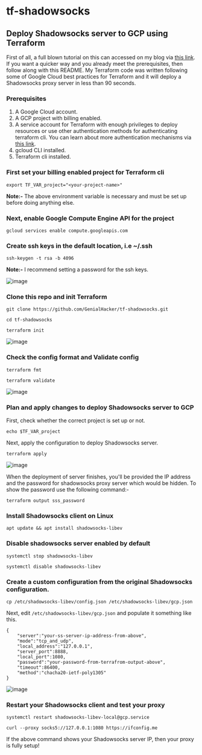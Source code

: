 # tf-shadowsocks
## Deploy Shadowsocks server to GCP using Terraform

First of all, a full blown tutorial on this can accessed on my blog via [this link](https://blog.jitendrapatro.me/deploying-a-shadowsocks-server-to-gcp-using-terraform/). If you want a quicker way and you already meet the prerequisites, then follow along with this README. My Terraform code was written following some of Google Cloud best practices for Terraform and it will deploy a Shadowsocks proxy server in less than 90 seconds.

### Prerequisites
1. A Google Cloud account.
2. A GCP project with billing enabled.
3. A service account for Terraform with enough privileges to deploy resources or use other authentication methods for authenticating terraform cli. You can learn about more authentication mechanisms via [this link](https://registry.terraform.io/providers/hashicorp/google/latest/docs/guides/provider_reference#authentication). 
4. gcloud CLI installed.
5. Terraform cli installed.

### First set your billing enabled project for Terraform cli
`export TF_VAR_project="<your-project-name>"`

**Note:-** The above environment variable is necessary and must be set up before doing anything else.

### Next, enable Google Compute Engine API for the project
`gcloud services enable compute.googleapis.com`


### Create ssh keys in the default location, i.e ~/.ssh
`ssh-keygen -t rsa -b 4096`

**Note:-** I recommend setting a password for the ssh keys.

![image](https://user-images.githubusercontent.com/86168235/175831005-f6edca06-d039-43a3-ae48-cfb5d37c1ba7.png)

### Clone this repo and init Terraform
`git clone https://github.com/GenialHacker/tf-shadowsocks.git`

`cd tf-shadowsocks`

`terraform init`


![image](https://user-images.githubusercontent.com/86168235/175831346-8f7ea36e-2c78-4945-b181-5e377627337c.png)

### Check the config format and Validate config
`terraform fmt`

`terraform validate`

![image](https://user-images.githubusercontent.com/86168235/175831549-12a27b1c-701a-46e3-8da7-40c01edb5746.png)

### Plan and apply changes to deploy Shadowsocks server to GCP
First, check whether the correct project is set up or not.

`echo $TF_VAR_project`

Next, apply the configuration to deploy Shadowsocks server.

`terraform apply`

![image](https://user-images.githubusercontent.com/86168235/175832801-cfdb2d2c-7233-4fa6-a8d6-59fa158a8cc6.png)

When the deployment of server finishes, you'll be provided the IP address and the password for shadowsocks proxy server which would be hidden. To show the password use the following command:-

`terraform output sss_password`

### Install Shadowsocks client on Linux
`apt update && apt install shadowsocks-libev`

### Disable shadowsocks server enabled by default
`systemctl stop shadowsocks-libev`

`systemctl disable shadowsocks-libev`

### Create a custom configuration from the original Shadowsocks configuration.
`cp /etc/shadowsocks-libev/config.json /etc/shadowsocks-libev/gcp.json`


Next, edit `/etc/shadowsocks-libev/gcp.json` and populate it something like this.
````
{
    "server":"your-ss-server-ip-address-from-above",
    "mode":"tcp_and_udp",
    "local_address":"127.0.0.1",
    "server_port":8888,
    "local_port":1080,
    "password":"your-password-from-terrafrom-output-above",
    "timeout":86400,
    "method":"chacha20-ietf-poly1305"
}
````
![image](https://user-images.githubusercontent.com/86168235/175832752-09fb6c03-2823-44a6-b48b-c15b2d73aa52.png)


### Restart your Shadowsocks client and test your proxy
`systemctl restart shadowsocks-libev-local@gcp.service`

`curl --proxy socks5://127.0.0.1:1080 https://ifconfig.me`

If the above command shows your Shadowsocks server IP, then your proxy is fully setup!
